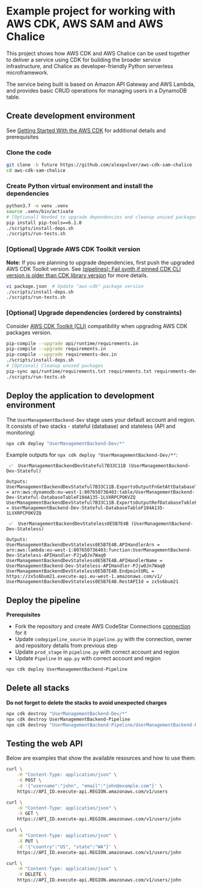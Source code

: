 # Example project for working with AWS CDK, AWS SAM and AWS Chalice
This project shows how AWS CDK and AWS Chalice can be used
together to deliver a service using CDK for building the broader service
infrastructure, and Chalice as developer-friendly Python serverless 
microframework.

The service being built is based on Amazon API Gateway and AWS Lambda, 
and provides basic CRUD operations for managing users in a DynamoDB table.

## Create development environment
See [Getting Started With the AWS CDK](https://docs.aws.amazon.com/cdk/latest/guide/getting_started.html)
for additional details and prerequisites

### Clone the code
```bash
git clone -b future https://github.com/alexpulver/aws-cdk-sam-chalice
cd aws-cdk-sam-chalice
```

### Create Python virtual environment and install the dependencies
```bash
python3.7 -m venv .venv
source .venv/bin/activate
# [Optional] Needed to upgrade dependencies and cleanup unused packages
pip install pip-tools==6.1.0
./scripts/install-deps.sh
./scripts/run-tests.sh
```

### [Optional] Upgrade AWS CDK Toolkit version
**Note:** If you are planning to upgrade dependencies, first push the upgraded AWS CDK Toolkit version.
See [(pipelines): Fail synth if pinned CDK CLI version is older than CDK library version](https://github.com/aws/aws-cdk/issues/15519) 
for more details.

```bash
vi package.json  # Update "aws-cdk" package version
./scripts/install-deps.sh
./scripts/run-tests.sh
```

### [Optional] Upgrade dependencies (ordered by constraints)
Consider [AWS CDK Toolkit (CLI)](https://docs.aws.amazon.com/cdk/latest/guide/reference.html#versioning) compatibility 
when upgrading AWS CDK packages version.

```bash
pip-compile --upgrade api/runtime/requirements.in
pip-compile --upgrade requirements.in
pip-compile --upgrade requirements-dev.in
./scripts/install-deps.sh
# [Optional] Cleanup unused packages
pip-sync api/runtime/requirements.txt requirements.txt requirements-dev.txt
./scripts/run-tests.sh
```

## Deploy the application to development environment
The `UserManagementBackend-Dev` stage uses your default account and region.
It consists of two stacks - stateful (database) and stateless (API and monitoring) 

```bash
npx cdk deploy "UserManagementBackend-Dev/*"
```

Example outputs for `npx cdk deploy "UserManagementBackend-Dev/*"`:
```text
 ✅  UserManagementBackendDevStateful7B33C11B (UserManagementBackend-Dev-Stateful)

Outputs:
UserManagementBackendDevStateful7B33C11B.ExportsOutputFnGetAttDatabaseTableF104A135ArnDAC15A6A = arn:aws:dynamodb:eu-west-1:807650736403:table/UserManagementBackend-Dev-Stateful-DatabaseTableF104A135-1LVXRPCPOKVZQ
UserManagementBackendDevStateful7B33C11B.ExportsOutputRefDatabaseTableF104A1356B7D7D8A = UserManagementBackend-Dev-Stateful-DatabaseTableF104A135-1LVXRPCPOKVZQ
```
```text
 ✅  UserManagementBackendDevStateless0E5B7E4B (UserManagementBackend-Dev-Stateless)

Outputs:
UserManagementBackendDevStateless0E5B7E4B.APIHandlerArn = arn:aws:lambda:eu-west-1:807650736403:function:UserManagementBackend-Dev-Stateless-APIHandler-PJjw0Jn7Waq0
UserManagementBackendDevStateless0E5B7E4B.APIHandlerName = UserManagementBackend-Dev-Stateless-APIHandler-PJjw0Jn7Waq0
UserManagementBackendDevStateless0E5B7E4B.EndpointURL = https://zx5s6bum21.execute-api.eu-west-1.amazonaws.com/v1/
UserManagementBackendDevStateless0E5B7E4B.RestAPIId = zx5s6bum21
```

## Deploy the pipeline
**Prerequisites**
- Fork the repository and create AWS CodeStar Connections [connection](https://docs.aws.amazon.com/dtconsole/latest/userguide/welcome-connections.html) for it
- Update `codepipeline_source` in `pipeline.py` with the connection, owner and repository details from previous step
- Update `prod_stage` in `pipeline.py` with correct account and region
- Update `Pipeline` in `app.py` with correct account and region

```bash
npx cdk deploy UserManagementBackend-Pipeline
```

## Delete all stacks
**Do not forget to delete the stacks to avoid unexpected charges**
```bash
npx cdk destroy "UserManagementBackend-Dev/*"
npx cdk destroy UserManagementBackend-Pipeline
npx cdk destroy "UserManagementBackend-Pipeline/UserManagementBackend-Prod/*"
```

## Testing the web API
Below are examples that show the available resources and how to use them:
```bash
curl \
    -H "Content-Type: application/json" \
    -X POST \
    -d '{"username":"john", "email":"john@example.com"}' \
    https://API_ID.execute-api.REGION.amazonaws.com/v1/users

curl \
    -H "Content-Type: application/json" \
    -X GET \
    https://API_ID.execute-api.REGION.amazonaws.com/v1/users/john

curl \
    -H "Content-Type: application/json" \
    -X PUT \
    -d '{"country":"US", "state":"WA"}' \
    https://API_ID.execute-api.REGION.amazonaws.com/v1/users/john

curl \
    -H "Content-Type: application/json" \
    -X DELETE \
    https://API_ID.execute-api.REGION.amazonaws.com/v1/users/john
```

